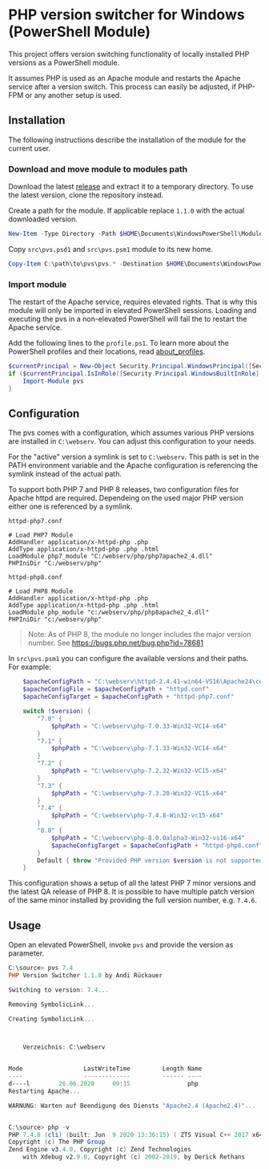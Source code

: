 # PHP version switcher for Windows (PowerShell Module)

This project offers version switching functionality of locally installed PHP
versions as a PowerShell module.

It assumes PHP is used as an Apache module and restarts the Apache service
after a version switch. This process can easily be adjusted, if PHP-FPM or any
another setup is used.

## Installation

The following instructions describe the installation of the module for the
current user.

### Download and move module to modules path

Download the latest [release](https://github.com/arueckauer/pvs/releases) and
extract it to a temporary directory. To use the latest version, clone the
repository instead.

Create a path for the module. If applicable replace `1.1.0` with the actual
downloaded version.

```powershell
New-Item -Type Directory -Path $HOME\Documents\WindowsPowerShell\Modules\pvs\1.1.0
```

Copy `src\pvs.psd1` and `src\pvs.psm1` module to its new home.

```powershell
Copy-Item C:\path\to\pvs\pvs.* -Destination $HOME\Documents\WindowsPowerShell\Modules\pvs\1.1.0\
```

### Import module

The restart of the Apache service, requires elevated rights. That is why this
module will only be imported in elevated PowerShell sessions. Loading and
executing the pvs in a non-elevated PowerShell will fail the to restart the
Apache service.

Add the following lines to the `profile.ps1`. To learn more about the
PowerShell profiles and their locations, read [about_profiles](https://docs.microsoft.com/en-us/powershell/module/microsoft.powershell.core/about/about_profiles?view=powershell-7).

```powershell
$currentPrincipal = New-Object Security.Principal.WindowsPrincipal([Security.Principal.WindowsIdentity]::GetCurrent())
if ($currentPrincipal.IsInRole([Security.Principal.WindowsBuiltInRole]::Administrator)) {
    Import-Module pvs
}
```

## Configuration

The pvs comes with a configuration, which assumes various PHP versions are
installed in `C:\webserv`. You can adjust this configuration to your needs.

For the "active" version a symlink is set to `C:\webserv`. This path is set in
the PATH environment variable and the Apache configuration is referencing the
symlink instead of the actual path.

To support both PHP 7 and PHP 8 releases, two configuration files for Apache
httpd are required. Dependeing on the used major PHP version either one is
referenced by a symlink.

`httpd-php7.conf`

```
# Load PHP7 Module
AddHandler application/x-httpd-php .php
AddType application/x-httpd-php .php .html
LoadModule php7_module "C:/webserv/php/php7apache2_4.dll"
PHPIniDir "C:/webserv/php"
```

`httpd-php8.conf`

```
# Load PHP8 Module
AddHandler application/x-httpd-php .php
AddType application/x-httpd-php .php .html
LoadModule php_module "c:/webserv/php/php8apache2_4.dll"
PHPIniDir "c:/webserv/php"
```

> Note: As of PHP 8, the module no longer includes the major version number.
> See https://bugs.php.net/bug.php?id=78681

In `src\pvs.psm1` you can configure the available versions and their paths. For
example:

```powershell
    $apacheConfigPath = "C:\webserv\httpd-2.4.41-win64-VS16\Apache24\conf\"
    $apacheConfigFile = $apacheConfigPath + "httpd.conf"
    $apacheConfigTarget = $apacheConfigPath + "httpd-php7.conf"

    switch ($version) {
        "7.0" {
            $phpPath = "C:\webserv\php-7.0.33-Win32-VC14-x64"
        }
        "7.1" {
            $phpPath = "C:\webserv\php-7.1.33-Win32-VC14-x64"
        }
        "7.2" {
            $phpPath = "C:\webserv\php-7.2.32-Win32-VC15-x64"
        }
        "7.3" {
            $phpPath = "C:\webserv\php-7.3.20-Win32-VC15-x64"
        }
        "7.4" {
            $phpPath = "C:\webserv\php-7.4.8-Win32-vc15-x64"
        }
        "8.0" {
            $phpPath = "C:\webserv\php-8.0.0alpha3-Win32-vs16-x64"
            $apacheConfigTarget = $apacheConfigPath + "httpd-php8.conf"
        }
        Default { throw "Provided PHP version $version is not supported" }
    }
```

This configuration shows a setup of all the latest PHP 7 minor versions and the
latest QA release of PHP 8. It is possible to have multiple patch version of
the same minor installed by providing the full version number, e.g. `7.4.6`.

## Usage

Open an elevated PowerShell, invoke `pvs` and provide the version as parameter.

```powershell
C:\source> pvs 7.4
PHP Version Switcher 1.1.0 by Andi Rückauer

Switching to version: 7.4...

Removing SymbolicLink...

Creating SymbolicLink...



    Verzeichnis: C:\webserv


Mode                 LastWriteTime         Length Name
----                 -------------         ------ ----
d----l        26.06.2020     09:15                php
Restarting Apache...

WARNUNG: Warten auf Beendigung des Diensts "Apache2.4 (Apache2.4)"...


C:\source> php -v
PHP 7.4.8 (cli) (built: Jun  9 2020 13:36:15) ( ZTS Visual C++ 2017 x64 )
Copyright (c) The PHP Group
Zend Engine v3.4.0, Copyright (c) Zend Technologies
    with Xdebug v2.9.0, Copyright (c) 2002-2019, by Derick Rethans
```
